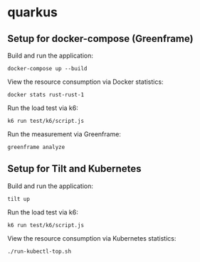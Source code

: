 # quarkus

## Setup for docker-compose (Greenframe)

Build and run the application:

```shell
docker-compose up --build
```

View the resource consumption via Docker statistics:

```shell
docker stats rust-rust-1
```

Run the load test via k6:

```shell
k6 run test/k6/script.js
```

Run the measurement via Greenframe:

```shell
greenframe analyze
```

## Setup for Tilt and Kubernetes

Build and run the application:

```shell
tilt up
```

Run the load test via k6:

```shell
k6 run test/k6/script.js
```

View the resource consumption via Kubernetes statistics:

```shell
./run-kubectl-top.sh
```

